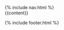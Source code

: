 <!DOCTYPE html>
<html lang="en">
<head>
  <title>{% if page.title %}{{ page.title }} – {% endif %}{{ site.name }} – {{ site.description }}</title>

  <!-- jQuery 3 -->
  <script src="https://ajax.googleapis.com/ajax/libs/jquery/3.2.1/jquery.min.js"></script>

  <!-- jQuery Mobile -->
  <script src="https://ajax.googleapis.com/ajax/libs/jquerymobile/1.4.5/jquery.mobile.min.js"></script>
  <link rel="stylesheet" href="https://ajax.googleapis.com/ajax/libs/jquerymobile/1.4.5/jquery.mobile.min.css">

  <!-- jQuery UI -->
  <link rel="stylesheet" href="https://ajax.googleapis.com/ajax/libs/jqueryui/1.12.1/themes/smoothness/jquery-ui.css">
  <script src="https://ajax.googleapis.com/ajax/libs/jqueryui/1.12.1/jquery-ui.min.js"></script>

  <!-- Bootstrap 3.3.7 -->
  <link href="https://maxcdn.bootstrapcdn.com/bootstrap/3.3.7/css/bootstrap.min.css" rel="stylesheet">
  <script src="https://maxcdn.bootstrapcdn.com/bootstrap/3.3.7/js/bootstrap.min.js"></script>

  <!-- Fonts -->
  <link rel="stylesheet" href="https://fonts.googleapis.com/css?family=Roboto:300,400,500,700" />
  <link rel="stylesheet" href="https://maxcdn.bootstrapcdn.com/font-awesome/4.7.0/css/font-awesome.min.css" />

  <!-- My Styling -->
  <link href="https://fonts.googleapis.com/css?family=Open+Sans" rel="stylesheet">
  <link rel="stylesheet" href="../static/css/default.css" >
</head>
<body>
{% include nav.html %}
<!-- Page Content -->
<div class="container">
  {{content}}
</div>

<!-- including footer -->
{% include footer.html %}

</body>
</html>
